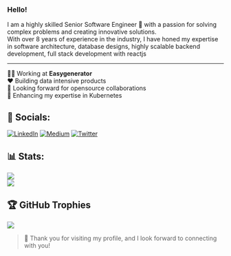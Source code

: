 ### Hello!

I am a highly skilled Senior Software Engineer 🥷 with a passion for solving complex problems and creating innovative solutions.<br/>
With over 8 years of experience in the industry, I have honed my expertise in software architecture, database designs, highly scalable backend development, full stack development with reactjs

---
👨‍💻 Working at **Easygenerator**<br/>
❤️ Building data intensive products<br/>
🚀 Looking forward for opensource collaborations<br/>
🌱 Enhancing my expertise in Kubernetes<br/>

## 🔗 Socials:
[![LinkedIn](https://img.shields.io/badge/LinkedIn-%230077B5.svg?logo=linkedin&logoColor=white)](https://www.linkedin.com/in/vivek-bharatha) [![Medium](https://img.shields.io/badge/Medium-12100E?logo=medium&logoColor=white)](https://medium.com/@vivek.bharatha) [![Twitter](https://img.shields.io/badge/Twitter-%231DA1F2.svg?logo=Twitter&logoColor=white)](https://twitter.com/Vivek_Bharatha) 

## 📊 Stats:
![](https://github-readme-stats.vercel.app/api?username=vivekbharatha&count_private=true&show_icons=true&theme=nord)<br/>
![](https://github-readme-streak-stats.herokuapp.com/?user=vivekbharatha&theme=nord)<br/>
<!-- ![](https://github-readme-stats.vercel.app/api/top-langs/?username=vivekbharatha&theme=dracula&include_all_commits=true&count_private=true&layout=compact&hide=html) -->

## 🏆 GitHub Trophies
![](https://github-profile-trophy.vercel.app/?username=vivekbharatha&theme=nord&no-frame=false&margin-w=4)

> 🙌 Thank you for visiting my profile, and I look forward to connecting with you!
